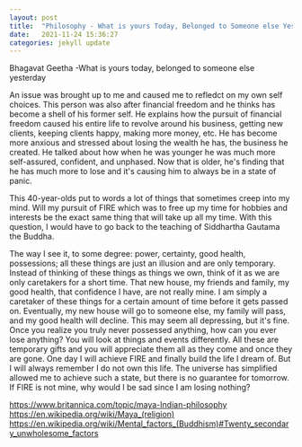 ```yaml
---
layout: post
title:  "Philosophy - What is yours Today, Belonged to Someone else Yesterday"
date:   2021-11-24 15:36:27
categories: jekyll update
---
```


Bhagavat Geetha -What is yours today, belonged to someone else yesterday


An issue was brought up to me and caused me to refledct on my own self choices. This person was also after financial freedom and he thinks has become a shell of his former self. He explains how the pursuit of financial freedom caused his entire life to revolve around his business, getting new clients, keeping clients happy, making more money, etc. He has become more anxious and stressed about losing the wealth he has, the business he created. He talked about how when he was younger he was much more self-assured, confident, and unphased. Now that is older, he's finding that he has much more to lose and it's causing him to always be in a state of panic.


This 40-year-olds put to words a lot of things that sometimes creep into my mind. Will my pursuit of FIRE which was to free up my time for hobbies and interests be the exact same thing that will take up all my time. With this question, I would have to go back to the teaching of Siddhartha Gautama the Buddha. 



The way I see it, to some degree: power, certainty, good health, possessions; all these things are just an illusion and are only temporary.  Instead of thinking of these things as things we own, think of it as we are only caretakers for a short time. That new house, my friends and family, my good health, that confidence I have, are not really mine. I am simply a caretaker of these things for a certain amount of time before it gets passed on. Eventually, my new house will go to someone else, my family will pass, and my good health will decline. This may seem all depressing, but it's fine. Once you realize you truly never possessed anything, how can you ever lose anything? You will look at things and events differently. All these are temporary gifts and you will appreciate them all as they come and once they are gone. One day I will achieve FIRE and finally build the life I dream of. But I will always remember I do not own this life. The universe has simplified allowed me to achieve such a state, but there is no guarantee for tomorrow. If FIRE is not mine, why would I be sad since I am losing nothing?


https://www.britannica.com/topic/maya-Indian-philosophy
https://en.wikipedia.org/wiki/Maya_(religion)
https://en.wikipedia.org/wiki/Mental_factors_(Buddhism)#Twenty_secondary_unwholesome_factors